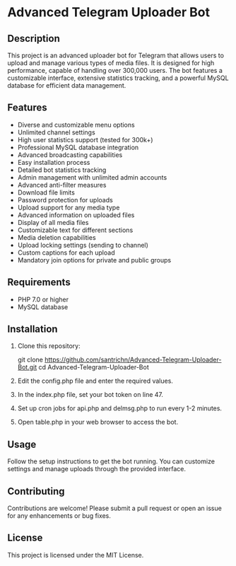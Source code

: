 # Advanced Telegram Uploader Bot

## Description
This project is an advanced uploader bot for Telegram that allows users to upload and manage various types of media files. It is designed for high performance, capable of handling over 300,000 users. The bot features a customizable interface, extensive statistics tracking, and a powerful MySQL database for efficient data management.

## Features
- Diverse and customizable menu options
- Unlimited channel settings
- High user statistics support (tested for 300k+)
- Professional MySQL database integration
- Advanced broadcasting capabilities
- Easy installation process
- Detailed bot statistics tracking
- Admin management with unlimited admin accounts
- Advanced anti-filter measures
- Download file limits
- Password protection for uploads
- Upload support for any media type
- Advanced information on uploaded files
- Display of all media files
- Customizable text for different sections
- Media deletion capabilities
- Upload locking settings (sending to channel)
- Custom captions for each upload
- Mandatory join options for private and public groups

## Requirements
- PHP 7.0 or higher
- MySQL database

## Installation
1. Clone this repository:
  
   git clone https://github.com/santrichn/Advanced-Telegram-Uploader-Bot.git
   cd Advanced-Telegram-Uploader-Bot
   
2. Edit the config.php file and enter the required values.

3. In the index.php file, set your bot token on line 47.

4. Set up cron jobs for api.php and delmsg.php to run every 1-2 minutes.

5. Open table.php in your web browser to access the bot.

## Usage
Follow the setup instructions to get the bot running. You can customize settings and manage uploads through the provided interface.

## Contributing
Contributions are welcome! Please submit a pull request or open an issue for any enhancements or bug fixes.

## License
This project is licensed under the MIT License.



